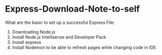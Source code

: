# Express-Download-Note-to-self

What are the basic to set up a successful Express File:
1) Downloading Node.js
2) Install Node.js Intellisense and Developer Pack
3) Install express
4) Install Nodemon to be able to refresh pages while changing code in IDE. 
